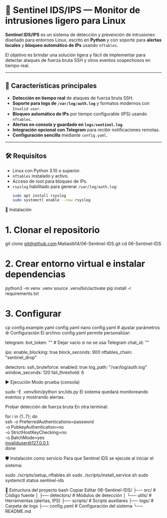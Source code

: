 # 🚨 Sentinel IDS/IPS — Monitor de intrusiones ligero para Linux

**Sentinel IDS/IPS** es un sistema de detección y prevención de intrusiones diseñado para entornos Linux, escrito en **Python** y con soporte para **alertas locales** y **bloqueo automático de IPs** usando `nftables`.  

El objetivo es brindar una solución ligera y fácil de implementar para detectar ataques de fuerza bruta SSH y otros eventos sospechosos en tiempo real.

---

## 📌 Características principales
- **Detección en tiempo real** de ataques de fuerza bruta SSH.
- **Soporte para logs de `/var/log/auth.log`** y formatos modernos con `Invalid user`.
- **Bloqueo automático de IPs** por tiempo configurable (IPS) usando `nftables`.
- **Alertas en consola y guardado en `logs/sentinel.log`**.
- **Integración opcional con Telegram** para recibir notificaciones remotas.
- **Configuración sencilla** mediante `config.yaml`.

---

## 🛠️ Requisitos
- Linux con Python 3.10 o superior.
- `nftables` instalado y activo.
- Acceso de root para bloqueo de IPs.
- `rsyslog` habilitado para generar `/var/log/auth.log`:
  ```bash
  sudo apt install rsyslog
  sudo systemctl enable --now rsyslog

🚀 Instalación

# 1. Clonar el repositorio
git clone git@github.com:Matiaslb14/06-Sentinel-IDS.git
cd 06-Sentinel-IDS

# 2. Crear entorno virtual e instalar dependencias
python3 -m venv .venv
source .venv/bin/activate
pip install -r requirements.txt

# 3. Configurar
cp config.example.yaml config.yaml
nano config.yaml  # ajustar parámetros
⚙️ Configuración
El archivo config.yaml permite personalizar:

telegram:
  bot_token: ""         # Dejar vacío si no se usa Telegram
  chat_id: ""

ips:
  enable_blocking: true
  block_seconds: 900
  nftables_chain: "sentinel_drop"

detectors:
  ssh_bruteforce:
    enabled: true
    log_path: "/var/log/auth.log"
    window_seconds: 120
    fail_threshold: 6

▶️ Ejecución
Modo prueba (consola)

sudo -E .venv/bin/python src/ids.py
El sistema quedará monitoreando eventos y mostrando alertas.

Probar detección de fuerza bruta
En otra terminal:

for i in {1..7}; do \
  ssh -o PreferredAuthentications=password \
      -o PubkeyAuthentication=no \
      -o StrictHostKeyChecking=no \
      -o BatchMode=yes \
      invaliduser@127.0.0.1; \
done

🛡️ Instalación como servicio
Para que Sentinel IDS se ejecute al iniciar el sistema:


sudo ./scripts/setup_nftables.sh
sudo ./scripts/install_service.sh
sudo systemctl status sentinel-ids

📂 Estructura del proyecto
bash
Copiar
Editar
06-Sentinel-IDS/
├── src/                # Código fuente
│   ├── detectors/      # Módulos de detección
│   └── utils/          # Herramientas (alertas, IPS)
├── scripts/            # Scripts auxiliares
├── logs/               # Carpeta de logs
├── config.yaml         # Configuración del sistema
└── README.md
